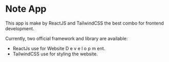 # Note App

This app is make by ReactJS and TailwindCSS the best combo for frontend development.

Currently, two official framework and library are available:

- ReactJs use for Website D e v e l o p m ent.
- TailwindCSS use for styling the website.
